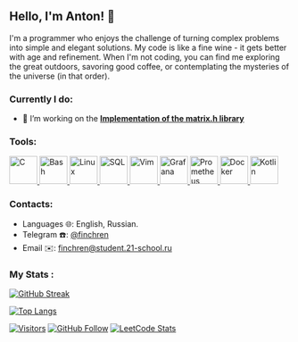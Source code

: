 ## Hello, I'm Anton! 👋

I'm a programmer who enjoys the challenge of turning complex problems into simple and elegant solutions. My code is like a fine wine - it gets better with age and refinement. When I'm not coding, you can find me exploring the great outdoors, savoring good coffee, or contemplating the mysteries of the universe (in that order).

### Currently I do:
- 🌱 I’m working on the **[Implementation of the matrix.h library](https://github.com/finchren/School21_main_education/tree/main/matrix)**

### Tools:
<a href="https://en.wikipedia.org/wiki/C_(programming_language)">
  <img src="https://i.imgur.com/zINUxVf.png" alt="C" width="50"/>
</a>
<a href="https://www.wikiwand.com/en/Bash_(Unix_shell)">
  <img src="https://upload.wikimedia.org/wikipedia/commons/thumb/4/4b/Bash_Logo_Colored.svg/1024px-Bash_Logo_Colored.svg.png" alt="Bash" height="50"/>
</a>
<a href="https://en.wikipedia.org/wiki/Linux">
  <img src="https://upload.wikimedia.org/wikipedia/commons/thumb/3/35/Tux.svg/1200px-Tux.svg.png" alt="Linux" height="50"/>
</a>
<a href="https://en.wikipedia.org/wiki/SQL">
  <img src="https://mpng.subpng.com/20180816/yix/kisspng-microsoft-sql-server-computer-icons-database-serve-sql-file-format-symbol-svg-png-icon-free-download-5b7624bb0dee59.4440055115344693070571.jpg" alt="SQL" height="50"/>
</a>
<a href="https://www.vim.org/">
  <img src="https://cdn.freebiesupply.com/logos/large/2x/vim-logo-png-transparent.png" alt="Vim" height="50"/>
</a>
<a href="https://grafana.com/)">
  <img src="https://assets.website-files.com/627ba6588811eca90ffd6f2a/6282a6afbfe3d16f0a4d67f9_grafana.png" alt="Grafana" width="50"/>
</a>
<a href="https://prometheus.io/)">
  <img src="https://upload.wikimedia.org/wikipedia/commons/thumb/3/38/Prometheus_software_logo.svg/2066px-Prometheus_software_logo.svg.png" alt="Prometheus" width="50"/>
</a>
<a href="https://www.docker.com/)">
  <img src="https://www.docker.com/wp-content/uploads/2022/03/vertical-logo-monochromatic.png" alt="Docker" width="50"/>
</a>
<a href="https://kotlinlang.org/">
  <img src="https://upload.wikimedia.org/wikipedia/commons/thumb/0/06/Kotlin_Icon.svg/2048px-Kotlin_Icon.svg.png" alt="Kotlin" height="50"/>
</a>

### Contacts:
- Languages 🌐: English, Russian.
- Telegram ☎️: [@finchren](https://t.me/finchren)
- Email ✉️: finchren@student.21-school.ru

### My Stats :
[![GitHub Streak](http://github-readme-streak-stats.herokuapp.com?user=finchren&theme=light&hide_border=true&date_format=M%20j%5B%2C%20Y%5D)](https://git.io/streak-stats)

[![Top Langs](https://github-readme-stats-git-masterrstaa-rickstaa.vercel.app/api/top-langs/?username=finchren&hide=html&layout=compact&theme=vision-friendly-light)](https://github.com/anuraghazra/github-readme-stats)

[![Visitors](https://shields-io-visitor-counter.herokuapp.com/badge?page=finchren&label=visitors&logo=Codeforces&style=for-the-badge&labelColor=black&color=forestgreen)](https://www.youtube.com/watch?v=dQw4w9WgXcQ)
[![GitHub Follow](https://img.shields.io/github/followers/finchren?label=follow&logo=github&style=for-the-badge&labelColor=black)](https://github.com/finchren)
[![LeetCode Stats](https://img.shields.io/badge/dynamic/json?style=for-the-badge&labelColor=black&color=%23ffa116&label=Solved&query=solvedOverTotal&url=https%3A%2F%2Fleetcode-badge.vercel.app%2Fapi%2Fusers%2Ffinchren&logo=leetcode&logoColor=yellow)](https://leetcode.com/finchren/)
